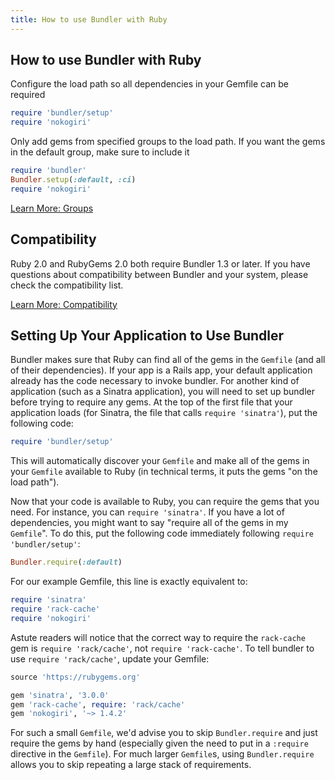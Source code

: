 ```yaml
---
title: How to use Bundler with Ruby
---
```

## How to use Bundler with Ruby

Configure the load path so all dependencies in
your Gemfile can be required

~~~ruby
require 'bundler/setup'
require 'nokogiri'
~~~

Only add gems from specified groups to the
load path. If you want the gems in the
default group, make sure to include it

~~~ruby
require 'bundler'
Bundler.setup(:default, :ci)
require 'nokogiri'
~~~

<a href="./groups.html" class="btn btn-primary">Learn More: Groups</a>

## Compatibility

Ruby 2.0 and RubyGems 2.0 both require Bundler 1.3 or later. If you have questions about compatibility between Bundler and your system, please check the compatibility list.

<a href="/compatibility.html" class="btn btn-primary">Learn More: Compatibility</a>

## Setting Up Your Application to Use Bundler
<a name="setting-up-your-application-to-use-bundler"></a>

Bundler makes sure that Ruby can find all of the gems in the `Gemfile`
(and all of their dependencies). If your app is a Rails app, your default application
already has the code necessary to invoke bundler.
For another kind of application (such as a Sinatra application), you will need to set up
bundler before trying to require any gems. At the top of the first file that your
application loads (for Sinatra, the file that calls `require 'sinatra'`), put
the following code:

~~~ruby
require 'bundler/setup'
~~~

This will automatically discover your `Gemfile` and make all of the gems in
your `Gemfile` available to Ruby (in technical terms, it puts the gems "on the
load path").

Now that your code is available to Ruby, you can require the gems that you need. For
instance, you can `require 'sinatra'`. If you have a lot of dependencies, you
might want to say "require all of the gems in my `Gemfile`". To do this, put
the following code immediately following `require 'bundler/setup'`:

~~~ruby
Bundler.require(:default)
~~~

For our example Gemfile, this line is exactly equivalent to:

~~~ruby
require 'sinatra'
require 'rack-cache'
require 'nokogiri'
~~~

Astute readers will notice that the correct way to require the `rack-cache`
gem is `require 'rack/cache'`, not `require 'rack-cache'`. To tell
bundler to use `require 'rack/cache'`, update your Gemfile:

~~~ruby
source 'https://rubygems.org'

gem 'sinatra', '3.0.0'
gem 'rack-cache', require: 'rack/cache'
gem 'nokogiri', '~> 1.4.2'
~~~

For such a small `Gemfile`, we'd advise you to skip
`Bundler.require` and just require the gems by hand (especially given the
need to put in a `:require` directive in the `Gemfile`). For much
larger `Gemfile`s, using `Bundler.require` allows you to skip
repeating a large stack of requirements.
